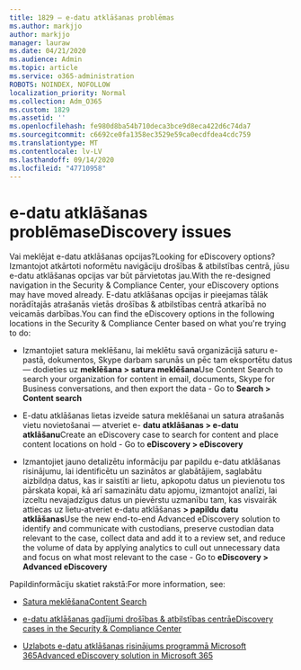 ```yaml
---
title: 1829 — e-datu atklāšanas problēmas
ms.author: markjjo
author: markjjo
manager: lauraw
ms.date: 04/21/2020
ms.audience: Admin
ms.topic: article
ms.service: o365-administration
ROBOTS: NOINDEX, NOFOLLOW
localization_priority: Normal
ms.collection: Adm_O365
ms.custom: 1829
ms.assetid: ''
ms.openlocfilehash: fe980d8ba54b710deca3bce9d8eca422d6c74da7
ms.sourcegitcommit: c6692ce0fa1358ec3529e59ca0ecdfdea4cdc759
ms.translationtype: MT
ms.contentlocale: lv-LV
ms.lasthandoff: 09/14/2020
ms.locfileid: "47710958"
---
```

# <a name="ediscovery-issues"></a><span data-ttu-id="87d7a-102">e-datu atklāšanas problēmas</span><span class="sxs-lookup"><span data-stu-id="87d7a-102">eDiscovery issues</span></span>

<span data-ttu-id="87d7a-103">Vai meklējat e-datu atklāšanas opcijas?</span><span class="sxs-lookup"><span data-stu-id="87d7a-103">Looking for eDiscovery options?</span></span> <span data-ttu-id="87d7a-104">Izmantojot atkārtoti noformētu navigāciju drošības & atbilstības centrā, jūsu e-datu atklāšanas opcijas var būt pārvietotas jau.</span><span class="sxs-lookup"><span data-stu-id="87d7a-104">With the re-designed navigation in the Security & Compliance Center, your eDiscovery options may have moved already.</span></span>  <span data-ttu-id="87d7a-105">E-datu atklāšanas opcijas ir pieejamas tālāk norādītajās atrašanās vietās drošības & atbilstības centrā atkarībā no veicamās darbības.</span><span class="sxs-lookup"><span data-stu-id="87d7a-105">You can find the eDiscovery options in the following locations in the Security & Compliance Center based on what you're trying to do:</span></span>

- <span data-ttu-id="87d7a-106">Izmantojiet satura meklēšanu, lai meklētu savā organizācijā saturu e-pastā, dokumentos, Skype darbam sarunās un pēc tam eksportētu datus — dodieties uz **meklēšana > satura meklēšana**</span><span class="sxs-lookup"><span data-stu-id="87d7a-106">Use Content Search to search your organization for content in email, documents, Skype for Business conversations, and then export the data - Go to **Search > Content search**</span></span>

- <span data-ttu-id="87d7a-107">E-datu atklāšanas lietas izveide satura meklēšanai un satura atrašanās vietu novietošanai — atveriet e- **datu atklāšanas > e-datu atklāšanu**</span><span class="sxs-lookup"><span data-stu-id="87d7a-107">Create an eDiscovery case to search for content and place content locations on hold - Go to **eDiscovery > eDiscovery**</span></span>

- <span data-ttu-id="87d7a-108">Izmantojiet jauno detalizētu informāciju par papildu e-datu atklāšanas risinājumu, lai identificētu un sazinātos ar glabātājiem, saglabātu aizbildņa datus, kas ir saistīti ar lietu, apkopotu datus un pievienotu tos pārskata kopai, kā arī samazinātu datu apjomu, izmantojot analīzi, lai izceltu nevajadzīgus datus un pievērstu uzmanību tam, kas visvairāk attiecas uz lietu-atveriet e-datu atklāšanas **> papildu datu atklāšanas**</span><span class="sxs-lookup"><span data-stu-id="87d7a-108">Use the new end-to-end Advanced eDiscovery solution to identify and communicate with custodians, preserve custodian data relevant to the case, collect data and add it to a review set, and reduce the volume of data by applying analytics to cull out unnecessary data and focus on what most relevant to the case -  Go to **eDiscovery > Advanced eDiscovery**</span></span>

<span data-ttu-id="87d7a-109">Papildinformāciju skatiet rakstā:</span><span class="sxs-lookup"><span data-stu-id="87d7a-109">For more information, see:</span></span>

- [<span data-ttu-id="87d7a-110">Satura meklēšana</span><span class="sxs-lookup"><span data-stu-id="87d7a-110">Content Search</span></span>](https://docs.microsoft.com/microsoft-365/compliance/content-search)

- [<span data-ttu-id="87d7a-111">e-datu atklāšanas gadījumi drošības & atbilstības centrā</span><span class="sxs-lookup"><span data-stu-id="87d7a-111">eDiscovery cases in the Security & Compliance Center</span></span>](https://docs.microsoft.com/microsoft-365/compliance/ediscovery-cases)

- [<span data-ttu-id="87d7a-112">Uzlabots e-datu atklāšanas risinājums programmā Microsoft 365</span><span class="sxs-lookup"><span data-stu-id="87d7a-112">Advanced eDiscovery solution in Microsoft 365</span></span>](https://docs.microsoft.com/microsoft-365/compliance/overview-ediscovery-20)
